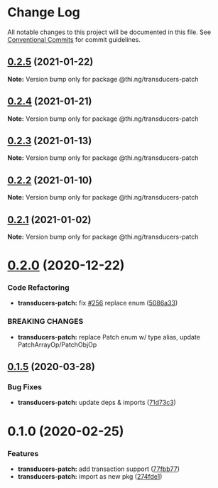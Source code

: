 # Change Log

All notable changes to this project will be documented in this file.
See [Conventional Commits](https://conventionalcommits.org) for commit guidelines.

## [0.2.5](https://github.com/thi-ng/umbrella/compare/@thi.ng/transducers-patch@0.2.4...@thi.ng/transducers-patch@0.2.5) (2021-01-22)

**Note:** Version bump only for package @thi.ng/transducers-patch





## [0.2.4](https://github.com/thi-ng/umbrella/compare/@thi.ng/transducers-patch@0.2.3...@thi.ng/transducers-patch@0.2.4) (2021-01-21)

**Note:** Version bump only for package @thi.ng/transducers-patch





## [0.2.3](https://github.com/thi-ng/umbrella/compare/@thi.ng/transducers-patch@0.2.2...@thi.ng/transducers-patch@0.2.3) (2021-01-13)

**Note:** Version bump only for package @thi.ng/transducers-patch





## [0.2.2](https://github.com/thi-ng/umbrella/compare/@thi.ng/transducers-patch@0.2.1...@thi.ng/transducers-patch@0.2.2) (2021-01-10)

**Note:** Version bump only for package @thi.ng/transducers-patch





## [0.2.1](https://github.com/thi-ng/umbrella/compare/@thi.ng/transducers-patch@0.2.0...@thi.ng/transducers-patch@0.2.1) (2021-01-02)

**Note:** Version bump only for package @thi.ng/transducers-patch





# [0.2.0](https://github.com/thi-ng/umbrella/compare/@thi.ng/transducers-patch@0.1.33...@thi.ng/transducers-patch@0.2.0) (2020-12-22)


### Code Refactoring

* **transducers-patch:** fix [#256](https://github.com/thi-ng/umbrella/issues/256) replace enum ([5086a33](https://github.com/thi-ng/umbrella/commit/5086a330698992fc65ce2e774fc495e0d2e3e58a))


### BREAKING CHANGES

* **transducers-patch:** replace Patch enum w/ type alias,
update PatchArrayOp/PatchObjOp





## [0.1.5](https://github.com/thi-ng/umbrella/compare/@thi.ng/transducers-patch@0.1.4...@thi.ng/transducers-patch@0.1.5) (2020-03-28)


### Bug Fixes

* **transducers-patch:** update deps & imports ([71d73c3](https://github.com/thi-ng/umbrella/commit/71d73c3acc41d6cf2c5a4a91432bc85afa38980b))





# 0.1.0 (2020-02-25)


### Features

* **transducers-patch:** add transaction support ([77fbb77](https://github.com/thi-ng/umbrella/commit/77fbb774083c38e660644d7ee54b517e2521c3b5))
* **transducers-patch:** import as new pkg ([274fde1](https://github.com/thi-ng/umbrella/commit/274fde1721d478d70d90c720a819361fbc8af836))
